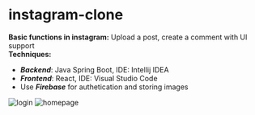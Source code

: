 # instagram-clone
**Basic functions in instagram:** Upload a post, create a comment with UI support<br />
**Techniques:**
- ***Backend***: Java Spring Boot, IDE: Intellij IDEA
- ***Frontend***: React, IDE: Visual Studio Code
- Use ***Firebase*** for authetication and storing images

![login](https://user-images.githubusercontent.com/62010177/120953013-61741d00-c776-11eb-9543-1ed197411fe7.png)
![homepage](https://user-images.githubusercontent.com/62010177/120954238-efe99e00-c778-11eb-9faa-b7b24b369bda.png)
